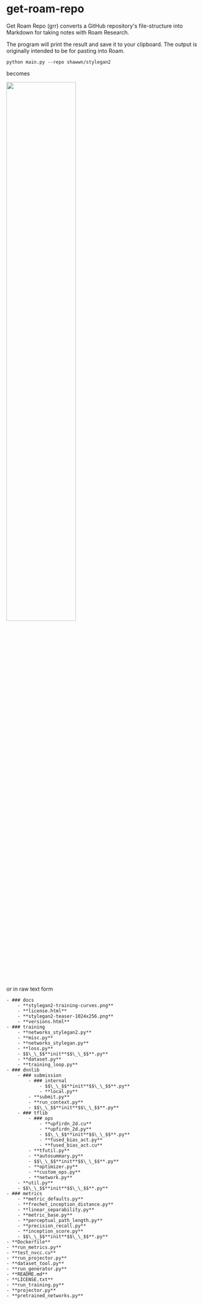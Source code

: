 # get-roam-repo
Get Roam Repo (grr) converts a GitHub repository's file-structure into Markdown for taking notes with Roam Research.

The program will print the result and save it to your clipboard. The output is originally intended to be for pasting into Roam.

`python main.py --repo shawwn/stylegan2`

becomes

<img src="https://firebasestorage.googleapis.com/v0/b/firescript-577a2.appspot.com/o/imgs%2Fapp%2FNoa%2Fh1ybXwsQDd.png?alt=media&token=29f4481d-74b2-43a2-bd2c-407bfa2c9fba" width="60%">

or in raw text form

```
- ### docs
    - **stylegan2-training-curves.png**
    - **license.html**
    - **stylegan2-teaser-1024x256.png**
    - **versions.html**
- ### training
    - **networks_stylegan2.py**
    - **misc.py**
    - **networks_stylegan.py**
    - **loss.py**
    - $$\_\_$$**init**$$\_\_$$**.py**
    - **dataset.py**
    - **training_loop.py**
- ### dnnlib
    - ### submission
        - ### internal
            - $$\_\_$$**init**$$\_\_$$**.py**
            - **local.py**
        - **submit.py**
        - **run_context.py**
        - $$\_\_$$**init**$$\_\_$$**.py**
    - ### tflib
        - ### ops
            - **upfirdn_2d.cu**
            - **upfirdn_2d.py**
            - $$\_\_$$**init**$$\_\_$$**.py**
            - **fused_bias_act.py**
            - **fused_bias_act.cu**
        - **tfutil.py**
        - **autosummary.py**
        - $$\_\_$$**init**$$\_\_$$**.py**
        - **optimizer.py**
        - **custom_ops.py**
        - **network.py**
    - **util.py**
    - $$\_\_$$**init**$$\_\_$$**.py**
- ### metrics
    - **metric_defaults.py**
    - **frechet_inception_distance.py**
    - **linear_separability.py**
    - **metric_base.py**
    - **perceptual_path_length.py**
    - **precision_recall.py**
    - **inception_score.py**
    - $$\_\_$$**init**$$\_\_$$**.py**
- **Dockerfile**
- **run_metrics.py**
- **test_nvcc.cu**
- **run_projector.py**
- **dataset_tool.py**
- **run_generator.py**
- **README.md**
- **LICENSE.txt**
- **run_training.py**
- **projector.py**
- **pretrained_networks.py**
```
